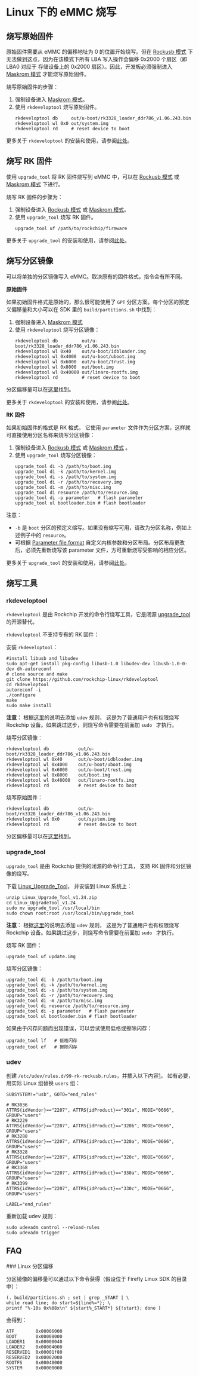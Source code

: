 # Linux 下的 eMMC 烧写

## 烧写原始固件

原始固件需要从 eMMC 的偏移地址为 0 的位置开始烧写。但在 [Rockusb 模式] 下无法做到这点，因为在该模式下所有 LBA 写入操作会偏移 0x2000 个扇区（即 LBA0 对应于 存储设备上的 0x2000 扇区）。因此，开发板必须强制进入 [Maskrom 模式] 才能烧写原始固件。

烧写原始固件的步骤：
1. 强制设备进入 [Maskrom 模式]。
2. 使用 `rkdeveloptool` 烧写原始固件。
    ```
    rkdeveloptool db     out/u-boot/rk3328_loader_ddr786_v1.06.243.bin
    rkdeveloptool wl 0x0 out/system.img
    rkdeveloptool rd     # reset device to boot
    ```

更多关于 `rkdeveloptool` 的安装和使用，请参阅[此处](#rkdeveloptool)。

## 烧写 RK 固件

使用 `upgrade_tool` 将 RK 固件烧写到 eMMC 中，可以在 [Rockusb 模式] 或 [Maskrom 模式] 下进行。

烧写 RK 固件的步骤为：
1. 强制设备进入 [Rockusb 模式] 或 [Maskrom 模式]。
2. 使用 `upgrade_tool` 烧写 RK 固件。
    ```
    upgrade_tool uf /path/to/rockchip/firmware
    ```

更多关于 `upgrade_tool` 的安装和使用，请参阅[此处](#upgrade-tool)。

## 烧写分区镜像

可以将单独的分区镜像写入 eMMC。取决原有的固件格式，指令会有所不同。

**原始固件**

如果初始固件格式是原始的，那么很可能使用了 `GPT` 分区方案。每个分区的预定义偏移量和大小可以在 SDK 里的 `build/partitions.sh` 中找到：

1. 强制设备进入 [Maskrom 模式]
2. 使用 `rkdeveloptool` 烧写分区镜像：
    ```
    rkdeveloptool db         out/u-boot/rk3328_loader_ddr786_v1.06.243.bin
    rkdeveloptool wl 0x40    out/u-boot/idbloader.img
    rkdeveloptool wl 0x4000  out/u-boot/uboot.img
    rkdeveloptool wl 0x6000  out/u-boot/trust.img
    rkdeveloptool wl 0x8000  out/boot.img
    rkdeveloptool wl 0x40000 out/linaro-rootfs.img
    rkdeveloptool rd         # reset device to boot
    ```

分区偏移量可以在[这里](#linux-partition-offset)找到。

更多关于 `rkdeveloptool` 的安装和使用，请参阅[此处](#rkdeveloptool)。

**RK 固件**

如果初始固件的格式是 RK 格式， 它使用 `parameter` 文件作为分区方案，这样就可直接使用分区名称来烧写分区镜像：

1. 强制设备进入 [Rockusb 模式] 或 [Maskrom 模式] 。
2. 使用 `upgrade_tool` 烧写分区镜像：
    ```
    upgrade_tool di -b /path/to/boot.img
    upgrade_tool di -k /path/to/kernel.img
    upgrade_tool di -s /path/to/system.img
    upgrade_tool di -r /path/to/recovery.img
    upgrade_tool di -m /path/to/misc.img
    upgrade_tool di resource /path/to/resource.img
    upgrade_tool di -p parameter   # flash parameter
    upgrade_tool ul bootloader.bin # flash bootloader
    ```

注意：
- `-b` 是 `boot` 分区的预定义缩写。如果没有缩写可用，请改为分区名称，例如上述例子中的 `resource`。
- 可根据 [Parameter file format](http://www.t-firefly.com/download/Firefly-RK3399/docs/Rockchip%20Parameter%20File%20Format%20Ver1.3.pdf) 自定义内核参数和分区布局。分区布局更改后，必须先重新烧写该 parameter 文件，方可重新烧写受影响的相应分区。

更多关于 `upgrade_tool` 的安装和使用，请参阅[此处](#upgrade-tool)。

## 烧写工具

### rkdeveloptool

`rkdeveloptool` 是由 Rockchip 开发的命令行烧写工具，它是闭源 [upgrade_tool](#upgrade-tool)的开源替代。

`rkdeveloptool` 不支持专有的 RK 固件：

安装 `rkdeveloptool`：

    #install libusb and libudev
    sudo apt-get install pkg-config libusb-1.0 libudev-dev libusb-1.0-0-dev dh-autoreconf
    # clone source and make
    git clone https://github.com/rockchip-linux/rkdeveloptool
    cd rkdeveloptool
    autoreconf -i
    ./configure
    make
    sudo make install

**注意**： 根据[这里](#udev)的说明去添加 `udev` 规则， 这是为了普通用户也有权限烧写 Rockchip 设备。如果跳过这步，则烧写命令需要在前面加 `sudo ` 才执行。

烧写分区镜像：

    rkdeveloptool db           out/u-boot/rk3328_loader_ddr786_v1.06.243.bin
    rkdeveloptool wl 0x40      out/u-boot/idbloader.img
    rkdeveloptool wl 0x4000    out/u-boot/uboot.img
    rkdeveloptool wl 0x6000    out/u-boot/trust.img
    rkdeveloptool wl 0x8000    out/boot.img
    rkdeveloptool wl 0x40000   out/linaro-rootfs.img
    rkdeveloptool rd           # reset device to boot

烧写原始固件：

    rkdeveloptool db           out/u-boot/rk3328_loader_ddr786_v1.06.243.bin
    rkdeveloptool wl 0x0       out/system.img
    rkdeveloptool rd           # reset device to boot

分区偏移量可以在[这里](#linux-partition-offset)找到。

### upgrade_tool

`upgrade_tool` 是由 Rockchip 提供的闭源的命令行工具， 支持 RK 固件和分区镜像的烧写。

下载 [Linux_Upgrade_Tool](https://gitlab.com/TeeFirefly/RK3328-Nougat/blob/roc-rk3328-cc/RKTools/linux/Linux_Upgrade_Tool/Linux_Upgrade_Tool_v1.24.zip)， 并安装到 Linux 系统上：

    unzip Linux_Upgrade_Tool_v1.24.zip
    cd Linux_UpgradeTool_v1.24
    sudo mv upgrade_tool /usr/local/bin
    sudo chown root:root /usr/local/bin/upgrade_tool


**注意**： 根据[这里](#udev)的说明去添加 `udev` 规则， 这是为了普通用户也有权限烧写 Rockchip 设备。如果跳过这步，则烧写命令需要在前面加 `sudo ` 才执行。

烧写 RK 固件：

    upgrade_tool uf update.img

烧写分区镜像：

    upgrade_tool di -b /path/to/boot.img
    upgrade_tool di -k /path/to/kernel.img
    upgrade_tool di -s /path/to/system.img
    upgrade_tool di -r /path/to/recovery.img
    upgrade_tool di -m /path/to/misc.img
    upgrade_tool di resource /path/to/resource.img
    upgrade_tool di -p parameter   # flash parameter
    upgrade_tool ul bootloader.bin # flash bootloader

如果由于闪存问题而出现错误，可以尝试使用低格或擦除闪存：

    upgrade_tool lf   # 低格闪存
    upgrade_tool ef   # 擦除闪存

### udev

创建 `/etc/udev/rules.d/99-rk-rockusb.rules`，并插入以下内容[1](https://github.com/rockchip-linux/rkdeveloptool/blob/master/99-rk-rockusb.rules)。 如有必要，用实际 Linux 组替换 `users` 组：
```
SUBSYSTEM!="usb", GOTO="end_rules"

# RK3036
ATTRS{idVendor}=="2207", ATTRS{idProduct}=="301a", MODE="0666", GROUP="users"
# RK3229
ATTRS{idVendor}=="2207", ATTRS{idProduct}=="320b", MODE="0666", GROUP="users"
# RK3288
ATTRS{idVendor}=="2207", ATTRS{idProduct}=="320a", MODE="0666", GROUP="users"
# RK3328
ATTRS{idVendor}=="2207", ATTRS{idProduct}=="320c", MODE="0666", GROUP="users"
# RK3368
ATTRS{idVendor}=="2207", ATTRS{idProduct}=="330a", MODE="0666", GROUP="users"
# RK3399
ATTRS{idVendor}=="2207", ATTRS{idProduct}=="330c", MODE="0666", GROUP="users"

LABEL="end_rules"
```

重新加载 udev 规则：

    sudo udevadm control --reload-rules
    sudo udevadm trigger


## FAQ

<span id="linux-partition-offset"/>
### Linux 分区偏移

分区镜像的偏移量可以通过以下命令获得（假设位于 Firefly Linux SDK 的目录中）：

    (. build/partitions.sh ; set | grep _START | \
    while read line; do start=${line%=*}; \
    printf "%-10s 0x%08x\n" ${start%_START*} ${!start}; done )

会得到：

    ATF        0x00006000
    BOOT       0x00008000
    LOADER1    0x00000040
    LOADER2    0x00004000
    RESERVED1  0x00001f80
    RESERVED2  0x00002000
    ROOTFS     0x00040000
    SYSTEM     0x00000000

[rkdeveloptool]: https://github.com/rockchip-linux/rkdeveloptool
[Rockusb 模式]: bootmode.html#rockusb-mode
[Maskrom 模式]: bootmode.html#maskrom-mode
